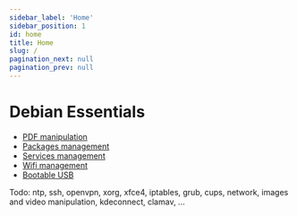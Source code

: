 ```yaml
---
sidebar_label: 'Home'
sidebar_position: 1
id: home
title: Home
slug: /
pagination_next: null
pagination_prev: null
---
```


# Debian Essentials


- [PDF manipulation](./pdf.md)
- [Packages management](./packages.md)
- [Services management](./services.md)
- [Wifi management](./wifi.md)
- [Bootable USB](./usb.md)

Todo: ntp, ssh, openvpn, xorg, xfce4, iptables, grub, cups, network, images and video manipulation,
kdeconnect, clamav, ...